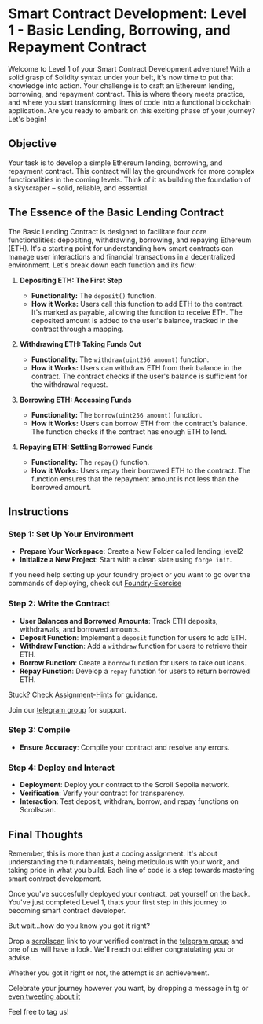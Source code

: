# Smart Contract Development: Level 1 - Basic Lending, Borrowing, and Repayment Contract

Welcome to Level 1 of your Smart Contract Development adventure! With a solid grasp of Solidity syntax under your belt, it's now time to put that knowledge into action. Your challenge is to craft an Ethereum lending, borrowing, and repayment contract. This is where theory meets practice, and where you start transforming lines of code into a functional blockchain application. Are you ready to embark on this exciting phase of your journey? Let's begin!

## Objective

Your task is to develop a simple Ethereum lending, borrowing, and repayment contract. This contract will lay the groundwork for more complex functionalities in the coming levels. Think of it as building the foundation of a skyscraper – solid, reliable, and essential.

## The Essence of the Basic Lending Contract

The Basic Lending Contract is designed to facilitate four core functionalities: depositing, withdrawing, borrowing, and repaying Ethereum (ETH). It's a starting point for understanding how smart contracts can manage user interactions and financial transactions in a decentralized environment. Let's break down each function and its flow:

1. **Depositing ETH: The First Step**
   - **Functionality:** The `deposit()` function.
   - **How it Works:** Users call this function to add ETH to the contract. It's marked as payable, allowing the function to receive ETH. The deposited amount is added to the user's balance, tracked in the contract through a mapping.

2. **Withdrawing ETH: Taking Funds Out**
   - **Functionality:** The `withdraw(uint256 amount)` function.
   - **How it Works:** Users can withdraw ETH from their balance in the contract. The contract checks if the user's balance is sufficient for the withdrawal request.

3. **Borrowing ETH: Accessing Funds**
   - **Functionality:** The `borrow(uint256 amount)` function.
   - **How it Works:** Users can borrow ETH from the contract's balance. The function checks if the contract has enough ETH to lend.

4. **Repaying ETH: Settling Borrowed Funds**
   - **Functionality:** The `repay()` function.
   - **How it Works:** Users repay their borrowed ETH to the contract. The function ensures that the repayment amount is not less than the borrowed amount.

## Instructions

### Step 1: Set Up Your Environment
- **Prepare Your Workspace**: Create a New Folder called lending_level2
- **Initialize a New Project**: Start with a clean slate using `forge init`.

If you need help setting up your foundry project or you want to go over the commands of deploying, check out [Foundry-Exercise](./Foundry-Exercise.md)

### Step 2: Write the Contract
- **User Balances and Borrowed Amounts**: Track ETH deposits, withdrawals, and borrowed amounts.
- **Deposit Function**: Implement a `deposit` function for users to add ETH.
- **Withdraw Function**: Add a `withdraw` function for users to retrieve their ETH.
- **Borrow Function**: Create a `borrow` function for users to take out loans.
- **Repay Function**: Develop a `repay` function for users to return borrowed ETH.

Stuck? Check [Assignment-Hints](../Assignment-Hints/) for guidance.

Join our [telegram group](https://t.me/+vRIl8Wkm0B0zOTQx) for support.

### Step 3: Compile
- **Ensure Accuracy**: Compile your contract and resolve any errors.

### Step 4: Deploy and Interact
- **Deployment**: Deploy your contract to the Scroll Sepolia network.
- **Verification**: Verify your contract for transparency.
- **Interaction**: Test deposit, withdraw, borrow, and repay functions on Scrollscan.

## Final Thoughts

Remember, this is more than just a coding assignment. It's about understanding the fundamentals, being meticulous with your work, and taking pride in what you build. Each line of code is a step towards mastering smart contract development.

Once you've succesfully deployed your contract, pat yourself on the back. You've just completed Level 1, thats your first step in this journey to becoming smart contract developer.

But wait...how do you know you got it right?

Drop a [scrollscan](https://scrollscan.com/) link to your verified contract in the [telegram group](https://t.me/+vRIl8Wkm0B0zOTQx) and one of us will have a look. We'll reach out either congratulating you or advise.

Whether you got it right or not, the attempt is an achievement. 

Celebrate your journey however you want, by dropping a message in tg or [even tweeting about it](https://twitter.com/intent/tweet?text=I%Cleared%Level%1%Of%The%Level%Up%Challenge!)

Feel free to tag us!
